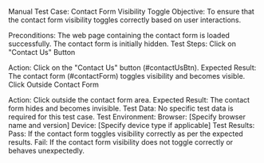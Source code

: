 Manual Test Case: Contact Form Visibility Toggle
Objective:
To ensure that the contact form visibility toggles correctly based on user interactions.

Preconditions:
The web page containing the contact form is loaded successfully.
The contact form is initially hidden.
Test Steps:
Click on "Contact Us" Button

Action: Click on the "Contact Us" button (#contactUsBtn).
Expected Result: The contact form (#contactForm) toggles visibility and becomes visible.
Click Outside Contact Form

Action: Click outside the contact form area.
Expected Result: The contact form hides and becomes invisible.
Test Data:
No specific test data is required for this test case.
Test Environment:
Browser: [Specify browser name and version]
Device: [Specify device type if applicable]
Test Results:
Pass: If the contact form toggles visibility correctly as per the expected results.
Fail: If the contact form visibility does not toggle correctly or behaves unexpectedly.
